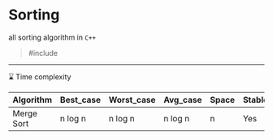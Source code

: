 # Sorting
all sorting algorithm in `C++`

> #include<iostream>
___
⌛ Time complexity

|Algorithm|Best_case|Worst_case|Avg_case|Space|Stable|
|-   |-        |-         |-       |-     |-  |
|Merge Sort|n log n|n log n|n log n |n |Yes|